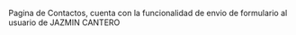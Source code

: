 Pagina de Contactos, cuenta con la funcionalidad de envio de formulario al usuario de JAZMIN CANTERO
